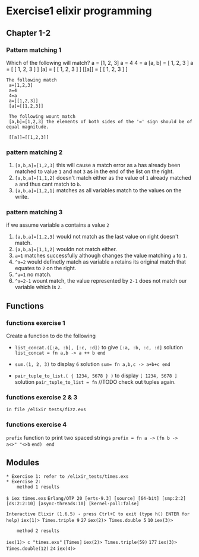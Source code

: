 
# Exercise1 elixir programming

## Chapter 1-2

### Pattern matching 1

   Which of the following will match?
    a = [1, 2, 3]
    a = 4
    4 = a
    [a, b] = [ 1, 2, 3 ]
    a = [ [ 1, 2, 3 ] ]
    [a] = [ [ 1, 2, 3 ] ]
    [[a]] = [ [ 1, 2, 3 ] ]

    The following match
     a=[1,2,3]
     a=4
     4=a
     a=[[1,2,3]]
     [a]=[[1,2,3]]

     The following wount match
     [a,b]=[1,2,3] the elements of both sides of the '=' sign should be of equal magnitude.

     [[a]]=[[1,2,3]]

### pattern matching 2

1. `[a,b,a]=[1,2,3]` this will cause a match error as `a` has already been matched to value `1` and not `3` as in the end of the list on the right.
2. `[a,b,a]=[1,1,2]` doesn't match either as the value of `1` already matched `a` and thus cant match to `b`.
3. `[a,b,a]=[1,2,1]` matches as all variables match to the values on the write.

### pattern matching 3

if we assume variable `a` contains a value `2`

1. `[a,b,a]=[1,2,3]` would not match as the last value on right doesn't match.
2. `[a,b,a]=[1,1,2]` wouldn not match either.
3. `a=1` matches successfully although changes the value matching `a` to `1`.
4. `^a=2` would definetly match as variable `a` retains its original match that equates to `2` on the right.
5. `^a=1` no match.
6. `^a=2-1` wount match, the value represented by `2-1` does not match our variable which is `2`.

## Functions

### functions exercise 1

Create a function to do the following

* `list_concat.([:a, :b], [:c, :d])` to give `[:a, :b, :c, :d]`
    solution
    `list_concat = fn a,b -> a ++ b end`

* `sum.(1, 2, 3)` to display `6`
    solution
    `sum= fn a,b,c -> a+b+c end`
* `pair_tuple_to_list.( { 1234, 5678 } )` to display `[ 1234, 5678 ]`
    solution
    `pair_tuple_to_list = fn`
    //TODO check out tuples again.

### functions exercise 2 & 3

    in file /elixir tests/fizz.exs

### functions exercise 4

`prefix` function to print two spaced strings 
`prefix = fn a ->`
    `(fn b ->   `
       ` a<>" "<>b `
    `end) `
`end`

## Modules

    * Exercise 1: refer to /elixir_tests/times.exs
    * Exercise 2:
        method 1 results
`$ iex times.exs`
`Erlang/OTP 20 [erts-9.3] [source] [64-bit] [smp:2:2][ds:2:2:10] [async-threads:10] [kernel-poll:false]`

`Interactive Elixir (1.6.5) - press Ctrl+C to exit (type h() ENTER for help)`
`iex(1)> Times.triple 9`
`27`
`iex(2)> Times.double 5`
`10`
`iex(3)>`

        method 2 results
`iex(1)> c "times.exs"`
`[Times]`
`iex(2)> Times.triple(59)`
`177`
`iex(3)> Times.double(12)`
`24`
`iex(4)>`